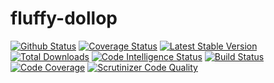 # fluffy-dollop

[![Github Status](https://github.com/tephida/fluffy-dollop/workflows/CI/badge.svg)](https://github.com/umbrellio/laravel-ltree/actions)
[![Coverage Status](https://coveralls.io/repos/github/tephida/fluffy-dollop/badge.svg?branch=master)](https://coveralls.io/github/umbrellio/laravel-ltree?branch=master)
[![Latest Stable Version](https://poser.pugx.org/tephida/fluffy-dollop/v/stable.png)](https://packagist.org/packages/umbrellio/laravel-ltree)
[![Total Downloads](https://poser.pugx.org/tephida/fluffy-dollop/downloads.png)](https://packagist.org/packages/umbrellio/laravel-ltree)
[![Code Intelligence Status](https://scrutinizer-ci.com/g/tephida/fluffy-dollop/badges/code-intelligence.svg?b=master)](https://scrutinizer-ci.com/code-intelligence)
[![Build Status](https://scrutinizer-ci.com/g/tephida/fluffy-dollop/badges/build.png?b=master)](https://scrutinizer-ci.com/g/umbrellio/laravel-ltree/build-status/master)
[![Code Coverage](https://scrutinizer-ci.com/g/tephida/fluffy-dollop/badges/coverage.png?b=master)](https://scrutinizer-ci.com/g/umbrellio/laravel-ltree/?branch=master)
[![Scrutinizer Code Quality](https://scrutinizer-ci.com/g/tephida/fluffy-dollop/badges/quality-score.png?b=master)](https://scrutinizer-ci.com/g/umbrellio/laravel-ltree/?branch=master)

